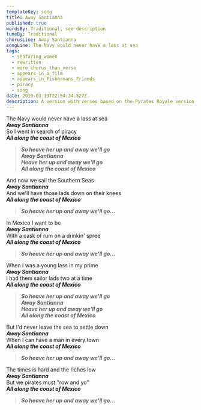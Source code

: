 ```yaml
---
templateKey: song
title: Away Santianna
published: true
wordsBy: Traditional, see description
tuneBy: Traditional
chorusLine: Away Santianna
songLine: The Navy would never have a lass at sea
tags:
  - seafaring_women
  - rewritten
  - more_chorus_than_verse
  - appears_in_a_film
  - appears_in_Fishermans_Friends
  - piracy
  - song
date: 2019-03-13T22:54:34.527Z
description: A version with verses based on the Pyrates Royale version, with a slightly different chorus.
---
```

The Navy would never have a lass at sea\
***Away Santianna***\
So I went in search of piracy\
***All along the coast of Mexico***

> ***So heave her up and away we'll go\
Away Santianna\
Heave her up and away we'll go\
All along the coast of Mexico***

And now we sail the Southern Seas\
***Away Santianna***\
And we'll have those lads down on their knees\
***All along the coast of Mexico***

> ***So heave her up and away we'll go...***

In Mexico I want to be\
***Away Santianna***\
With a cask of rum on a drinkin' spree\
***All along the coast of Mexico***

> ***So heave her up and away we'll go...***

When I was a young lass in my prime\
***Away Santianna***\
I had them sailor lads two at a time\
***All along the coast of Mexico***

> ***So heave her up and away we'll go\
Away Santianna\
Heave her up and away we'll go\
All along the coast of Mexico***

But I'd never leave the sea to settle down\
***Away Santianna***\
When I can have a man in every town\
***All along the coast of Mexico***

> ***So heave her up and away we'll go...***

The times is hard and the riches low\
***Away Santianna***\
But we pirates must "row and yo”\
***All along the coast of Mexico***

> ***So heave her up and away we'll go...***
